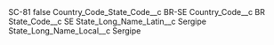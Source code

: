 <?xml version="1.0" encoding="UTF-8"?>
<CustomMetadata xmlns="http://soap.sforce.com/2006/04/metadata" xmlns:xsi="http://www.w3.org/2001/XMLSchema-instance" xmlns:xsd="http://www.w3.org/2001/XMLSchema">
    <label>SC-81</label>
    <protected>false</protected>
    <values>
        <field>Country_Code_State_Code__c</field>
        <value xsi:type="xsd:string">BR-SE</value>
    </values>
    <values>
        <field>Country_Code__c</field>
        <value xsi:type="xsd:string">BR</value>
    </values>
    <values>
        <field>State_Code__c</field>
        <value xsi:type="xsd:string">SE</value>
    </values>
    <values>
        <field>State_Long_Name_Latin__c</field>
        <value xsi:type="xsd:string">Sergipe</value>
    </values>
    <values>
        <field>State_Long_Name_Local__c</field>
        <value xsi:type="xsd:string">Sergipe</value>
    </values>
</CustomMetadata>
